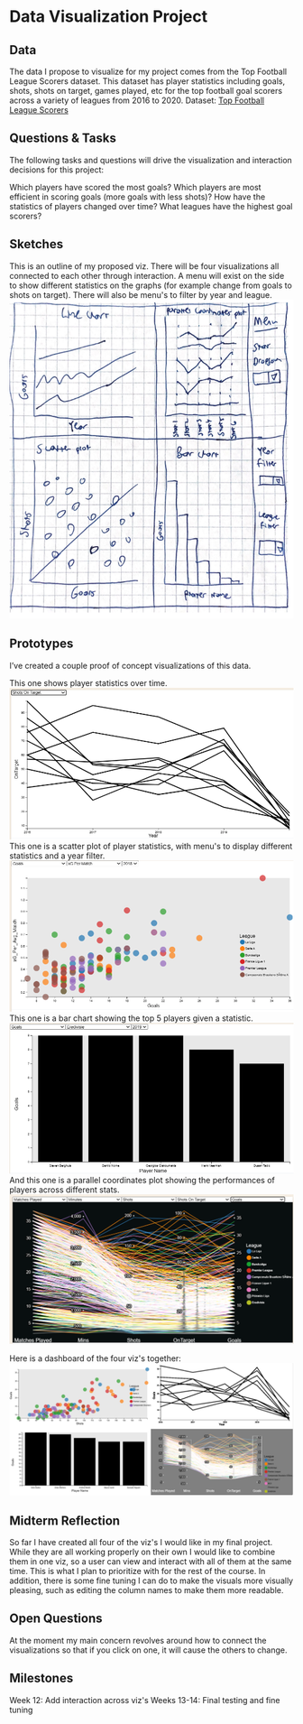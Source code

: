 # Data Visualization Project

## Data

The data I propose to visualize for my project comes from the Top Football League Scorers dataset. This dataset has player statistics including goals, shots, shots on target, games played, etc for the top football goal scorers across a variety of leagues from 2016 to 2020. 
Dataset: [Top Football League Scorers](https://www.kaggle.com/datasets/mohamedhanyyy/top-football-leagues-scorers)



## Questions & Tasks

The following tasks and questions will drive the visualization and interaction decisions for this project:

Which players have scored the most goals?
Which players are most efficient in scoring goals (more goals with less shots)?
How have the statistics of players changed over time?
What leagues have the highest goal scorers?

## Sketches

This is an outline of my proposed viz. There will be four visualizations all connected to each other through interaction. A menu will exist on the side to show different statistics on the graphs (for example change from goals to shots on target). There will also be menu's to filter by year and league. 
![image](https://github.com/eschuman20/dataviz-project-repo/blob/master/outline_2.png)


## Prototypes

I’ve created a couple proof of concept visualizations of this data.

This one shows player statistics over time.
[![image](https://github.com/eschuman20/dataviz-project-repo/blob/master/line_chart.png)](https://vizhub.com/eschuman20/goalscorersovertime)
This one is a scatter plot of player statistics, with menu's to display different statistics and a year filter.
[![image](https://github.com/eschuman20/dataviz-project-repo/blob/master/scatter_plot2.png)](https://vizhub.com/eschuman20/scatterplotwithmenus)
This one is a bar chart showing the top 5 players given a statistic. 
[![image](https://github.com/eschuman20/dataviz-project-repo/blob/master/bar_chart_2.png)](https://vizhub.com/eschuman20/a8852f0040ea442181e2beb970e5e7e4)
And this one is a parallel coordinates plot showing the performances of players across different stats. 
[![image](https://github.com/eschuman20/dataviz-project-repo/blob/master/Parallel_Coordinates_2.png)](https://vizhub.com/eschuman20/topfootballscorersparallelcoordinates)


Here is a dashboard of the four viz's together:
[![image](https://github.com/eschuman20/dataviz-project-repo/blob/master/dashboard.png)](https://vizhub.com/eschuman20/footballscorersdash)

## Midterm Reflection

So far I have created all four of the viz's I would like in my final project. While they are all working properly on their own I would like to combine them in one viz, so a user can view and interact with all of them at the same time. This is what I plan to prioritize with for the rest of the course. In addition, there is some fine tuning I can do to make the visuals more visually pleasing, such as editing the column names to make them more readable. 

## Open Questions

At the moment my main concern revolves around how to connect the visualizations so that if you click on one, it will cause the others to change. 

## Milestones

Week 12: Add interaction across viz's
Weeks 13-14: Final testing and fine tuning
